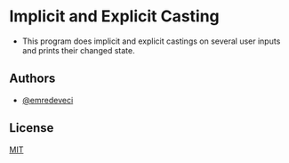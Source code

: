 # Implicit and Explicit Casting

- This program does implicit and explicit castings on several user inputs and prints their changed state.
## Authors

- [@emredeveci](https://github.com/emredeveci)


## License

[MIT](https://choosealicense.com/licenses/mit/)

